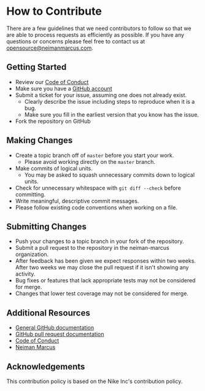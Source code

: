 # How to Contribute

There are a few guidelines that we need contributors to follow so that we are able to process requests as efficiently as possible. If you have any questions or concerns please feel free to contact us at [opensource@neimanmarcus.com](mailto:opensource@neimanmarcus.com).

## Getting Started

* Review our [Code of Conduct](https://github.com/neiman-marcus/nmg-sonarqube/tree/master/CONDUCT.md)
* Make sure you have a [GitHub account](https://github.com/signup/free)
* Submit a ticket for your issue, assuming one does not already exist.
  * Clearly describe the issue including steps to reproduce when it is a bug.
  * Make sure you fill in the earliest version that you know has the issue.
* Fork the repository on GitHub

## Making Changes

* Create a topic branch off of `master` before you start your work.
  * Please avoid working directly on the `master` branch.
* Make commits of logical units.
  * You may be asked to squash unnecessary commits down to logical units.
* Check for unnecessary whitespace with `git diff --check` before committing.
* Write meaningful, descriptive commit messages.
* Please follow existing code conventions when working on a file.

## Submitting Changes

* Push your changes to a topic branch in your fork of the repository.
* Submit a pull request to the repository in the neiman-marcus organization.
* After feedback has been given we expect responses within two weeks. After two weeks we may close the pull request if it isn't showing any activity.
* Bug fixes or features that lack appropriate tests may not be considered for merge.
* Changes that lower test coverage may not be considered for merge.

## Additional Resources

* [General GitHub documentation](https://help.github.com/)
* [GitHub pull request documentation](https://help.github.com/send-pull-requests/)
* [Code of Conduct](https://github.com/neiman-marcus/fluent-bit-data-observability-platform/tree/master/CONDUCT.md)
* [Neiman Marcus](https://neimanmarcus.com/)

## Acknowledgements

This contribution policy is based on the Nike Inc's contribution policy.